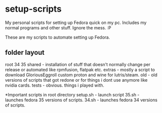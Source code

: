 # setup-scripts
My personal scripts for setting up Fedora quick on my pc.
Includes my normal programs and other stuff. Ignore the mess. :P

These are my scripts to automate setting up Fedora.

folder layout
-------------
root
    34
    35
    shared - installation of stuff that doesn't normally change per release or automated like rpmfusion, flatpak etc.
    extras - mostly a script to download GloriousEggroll custom proton and wine for lutris/steam.
    old - old versions of scripts that got redone or for things i dont use anymore like nvidia cards.
    tests - obvious. things i played with.

    


*Important scripts in root directory
    setup.sh - launch script
    35.sh - launches fedora 35 versions of scripts.
    34.sh - launches fedora 34 versions of scripts.
